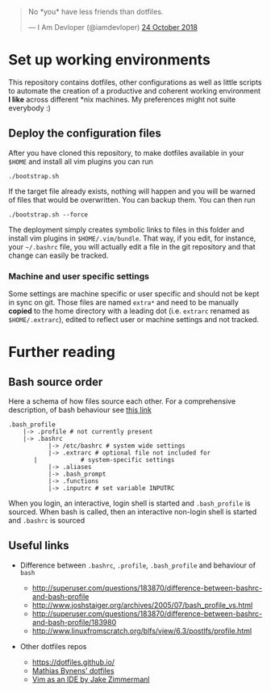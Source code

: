<blockquote class="twitter-tweet" data-lang="en-gb"><p lang="en" dir="ltr">No *you* have less friends than dotfiles.</p>&mdash; I Am Devloper (@iamdevloper) <a href="https://twitter.com/iamdevloper/status/1055033406449426432?ref_src=twsrc%5Etfw">24 October 2018</a></blockquote>

# Set up working environments

This repository contains dotfiles, other configurations as well as little
scripts to automate the creation of a productive and coherent working
environment **I like** across different \*nix machines. My preferences might
not suite everybody :)

## Deploy the configuration files

After you have cloned this repository, to make dotfiles available in your `$HOME`
and install all vim plugins you can run

	./bootstrap.sh

If the target file already exists, nothing will happen and you will be warned
of files that would be overwritten. You can backup them. You can then run

	./bootstrap.sh --force

The deployment simply creates symbolic links to files in this folder and
install vim plugins in `$HOME/.vim/bundle`. That way, if you edit, for
instance, your `~/.bashrc` file, you will actually edit a file in the git
repository and that change can easily be tracked.

### Machine and user specific settings

Some settings are machine specific or user specific and should not be kept in
sync on git. Those files are named `extra*` and need to be manually __copied__
to the home directory with a leading dot (i.e. `extrarc` renamed as
`$HOME/.extrarc`), edited to reflect user or machine settings and not tracked.

# Further reading

## Bash source order

Here a schema of how files source each other. For a comprehensive description,
of bash behaviour see [this
link](https://blog.flowblok.id.au/2013-02/shell-startup-scripts.html)

	.bash_profile
	    |-> .profile # not currently present
	    |-> .bashrc
	           |-> /etc/bashrc # system wide settings
	           |-> .extrarc # optional file not included for
		   |            # system-specific settings
	           |-> .aliases
	           |-> .bash_prompt
	           |-> .functions
	           |-> .inputrc # set variable INPUTRC

When you login, an interactive, login shell is started and `.bash_profile` is
sourced. When bash is called, then an interactive non-login shell is started
and `.bashrc` is sourced

## Useful links

- Difference between `.bashrc`, `.profile`, `.bash_profile` and behaviour of `bash`
  - http://superuser.com/questions/183870/difference-between-bashrc-and-bash-profile
  - http://www.joshstaiger.org/archives/2005/07/bash_profile_vs.html
  - http://superuser.com/questions/183870/difference-between-bashrc-and-bash-profile/183980
  - http://www.linuxfromscratch.org/blfs/view/6.3/postlfs/profile.html

- Other dotfiles repos
  - https://dotfiles.github.io/
  - [Mathias Bynens' dotfiles](https://github.com/mathiasbynens/dotfiles)
  - [Vim as an IDE by Jake Zimmermanl](https://blog.jez.io/vim-as-an-ide/)
